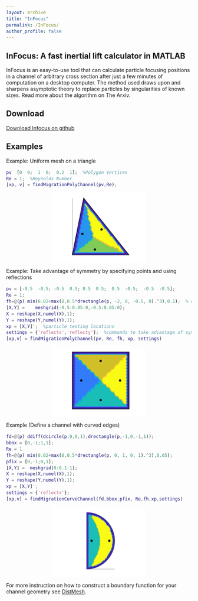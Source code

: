 ```yaml
---
layout: archive
title: "InFocus"
permalink: /InFocus/
author_profile: false
---
```


## InFocus: A fast inertial lift calculator in MATLAB

InFocus is an easy-to-use tool that can calculate particle focusing positions in a channel of arbitrary cross section after just a few minutes of computation on a desktop computer.
 The method used draws upon and sharpens asymptotic theory to replace particles by singularities of known sizes.  Read more about the algorithm on The Arxiv.
 
## Download 
 
 [Download Infocus on github](https://github.com/SamuelEChristensen?tab=repositories)

## Examples

Example: Uniform mesh on a triangle
```matlab
pv  [0  0;  1  0;  0.2  1];  %Polygon Vertices
Re = 1;  %Reynolds Number
[xp, v] = findMigrationPolyChannel(pv,Re);
```

<p align="center">
  <img align="center" src='/images/ex1pic.png' width="50%">
</p>

Example: Take advantage of symmetry by specifying points and using reflections
```matlab
pv = [-0.5  -0.5; -0.5  0.5; 0.5  0.5;  0.5  -0.5;  -0.5  -0.5];
Re = 1;
fh=@(p) min(0.02+max(0,0.5*drectangle(p, -2, 0, -0.5, 0).^3),0.1);  % custom mesh distance that puts more points in one quadrant
[X,Y] =    meshgrid(-0.5:0.05:0,-0.5:0.05:0);
X = reshape(X,numel(X),1);
Y = reshape(Y,numel(Y),1);
xp = [X,Y]';  %particle testing locations
settings = {'reflectx','reflecty'};  %commands to take advantage of symmetry
[xp,v] = findMigrationPolyChannel(pv, Re, fh, xp, settings)
```

<p align="center">
  <img align="center" src='/images/ex2pic.png' width="50%">
</p>


Example (Define a channel with curved edges)
```matlab
fd=@(p) ddiff(dcircle(p,0,0,1),drectangle(p,-1,0,-1,1));
bbox = [0,-1;1,1];
Re = 1
fh=@(p) min(0.02+max(0,0.5*drectangle(p, 0, 1, 0, 1).^3),0.05);
pfix = [0,-1;0,1];
[X,Y] =  meshgrid(0:0.1:1);
X = reshape(X,numel(X),1);
Y = reshape(Y,numel(Y),1);
xp = [X,Y]';
settings = {'reflectx'};
[xp,v] = findMigrationCurveChannel(fd,bbox,pfix, Re,fh,xp,settings)
```

<p align="center">
  <img align="center" src='/images/ex3pic.png' width="50%">
</p>

For more instruction on how to construct a boundary function for your channel geometry see [DistMesh](http://persson.berkeley.edu/distmesh/).
